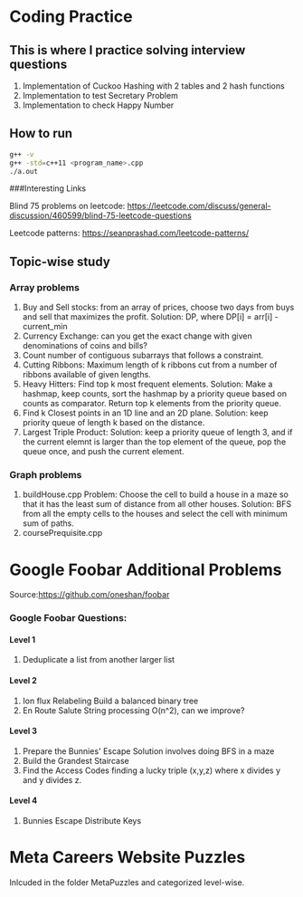 # Coding Practice
## This is where I practice solving interview questions
1. Implementation of Cuckoo Hashing with 2 tables and 2 hash functions
2. Implementation to test Secretary Problem
3. Implementation to check Happy Number

## How to run 
```bash
g++ -v
g++ -std=c++11 <program_name>.cpp
./a.out
```

###Interesting Links

Blind 75 problems on leetcode: https://leetcode.com/discuss/general-discussion/460599/blind-75-leetcode-questions

Leetcode patterns: https://seanprashad.com/leetcode-patterns/

## Topic-wise study

### Array problems
1. Buy and Sell stocks: from an array of prices, choose two days from buys and sell that maximizes the profit.
Solution: DP, where DP[i] = arr[i] - current_min
2. Currency Exchange: can you get the exact change with given denominations of coins and bills?
3. Count number of contiguous subarrays that follows a constraint.
4. Cutting Ribbons: Maximum length of k ribbons cut from a number of ribbons available of given lengths.
5. Heavy Hitters: Find top k most frequent elements.
Solution: Make a hashmap, keep counts, sort the hashmap by a priority queue based on counts as comparator. Return top k elements from the priority queue.
6. Find k Closest points in an 1D line and an 2D plane.
Solution: keep priority queue of length k based on the distance.
7. Largest Triple Product: 
Solution: keep a priority queue of length 3, and if the current elemnt is larger than the top element of the queue, pop the queue once, and push the current element.


### Graph problems
1. buildHouse.cpp
Problem: Choose the cell to build a house in a maze so that it has the least sum of distance from all other houses.
Solution: BFS from all the empty cells to the houses and select the cell with minimum sum of paths.
2. coursePrequisite.cpp



# Google Foobar Additional Problems
Source:https://github.com/oneshan/foobar

### Google Foobar Questions:
#### Level 1
1. Deduplicate a list from another larger list

#### Level 2
1. Ion flux Relabeling
Build a balanced binary tree
2. En Route Salute
String processing O(n^2), can we improve?

#### Level 3
1. Prepare the Bunnies' Escape
Solution involves doing BFS in a maze
2. Build the Grandest Staircase
3. Find the Access Codes
finding a lucky triple (x,y,z) where x divides y and y divides z.

#### Level 4
1. Bunnies Escape Distribute Keys

# Meta Careers Website Puzzles
Inlcuded in the folder MetaPuzzles and categorized level-wise.
